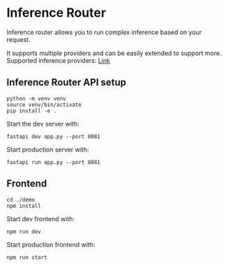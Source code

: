 # Inference Router

Inference router allows you to run complex inference based on your request.

It supports multiple providers and can be easily extended to support more. Supported inference providers: [Link](https://github.com/nearai/inference-router/blob/2bd1ab88d52c345b9796813fe9f6dfcca43dbcd4/api/v1/completions.py#L12)

## Inference Router API setup

```
python -m venv venv
source venv/bin/activate
pip install -e .
```

Start the dev server with:

```
fastapi dev app.py --port 8081
```

Start production server with:

```
fastapi run app.py --port 8081
```

## Frontend

```
cd ./demo
npm install
```

Start dev frontend with:

```
npm run dev
```

Start production frontend with:

```
npm run start
```
